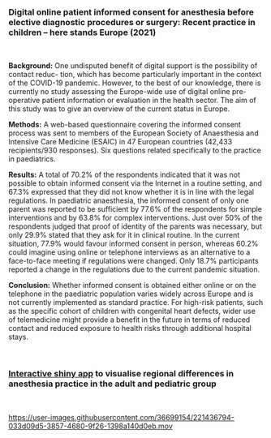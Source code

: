 ### <strong>Digital online patient informed consent for anesthesia before elective diagnostic procedures or surgery: Recent practice in children – here stands Europe (2021)</strong>

<br>

<strong>Background:</strong> One undisputed benefit of digital support is the possibility of contact reduc- tion, which has become particularly important in the context of the COVID-19 pandemic. However, to the best of our knowledge, there is currently no study assessing the Europe-wide use of digital online pre-operative patient information or evaluation in the health sector. The aim of this study was to give an overview of the current status in Europe. 

<strong>Methods:</strong> A web-based questionnaire covering the informed consent process was sent to members of the European Society of Anaesthesia and Intensive Care Medicine (ESAIC) in 47 European countries (42,433 recipients/930 responses). Six questions related specifically to the practice in paediatrics. 

<strong>Results:</strong> A total of 70.2% of the respondents indicated that it was not possible to obtain informed consent via the Internet in a routine setting, and 67.3% expressed that they did not know whether it is in line with the legal regulations. In paediatric anaesthesia, the informed consent of only one parent was reported to be sufficient by 77.6% of the respondents for simple interventions and by 63.8% for complex interventions. Just over 50% of the respondents judged that proof of identity of the parents was necessary, but only 29.9% stated that they ask for it in clinical routine. In the current situation, 77.9% would favour informed consent in person, whereas 60.2% could imagine using online or telephone interviews as an alternative to a face-to-face meeting if regulations were changed. Only 18.7% participants reported a change in the regulations due to the current pandemic situation. 

<strong>Conclusion:</strong> Whether informed consent is obtained either online or on the telephone in the paediatric population varies widely across Europe and is not currently implemented as standard practice. For high-risk patients, such as the specific cohort of children with congenital heart defects, wider use of telemedicine might provide a benefit in the future in terms of reduced contact and reduced exposure to health risks through additional hospital stays.

<br>

### <strong>[Interactive shiny app](https://kai-survey.shinyapps.io/ESAIC-KAI-survey-2021/) to visualise regional differences in anesthesia practice in the adult and pediatric group</strong>

<br>

https://user-images.githubusercontent.com/36699154/221436794-033d09d5-3857-4680-9f26-1398a140d0eb.mov

